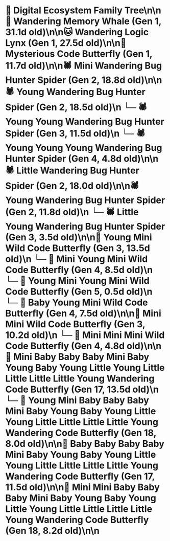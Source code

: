 # 🌳 Digital Ecosystem Family Tree\n\n🐋 Wandering Memory Whale (Gen 1, 31.1d old)\n\n🐱 Wandering Logic Lynx (Gen 1, 27.5d old)\n\n🦋 Mysterious Code Butterfly (Gen 1, 11.7d old)\n\n🕷️ Mini Wandering Bug Hunter Spider (Gen 2, 18.8d old)\n\n🕷️ Young Wandering Bug Hunter Spider (Gen 2, 18.5d old)\n  └─ 🕷️ Young Young Wandering Bug Hunter Spider (Gen 3, 11.5d old)\n    └─ 🕷️ Young Young Young Wandering Bug Hunter Spider (Gen 4, 4.8d old)\n\n🕷️ Little Wandering Bug Hunter Spider (Gen 2, 18.0d old)\n\n🕷️ Young Wandering Bug Hunter Spider (Gen 2, 11.8d old)\n  └─ 🕷️ Little Young Wandering Bug Hunter Spider (Gen 3, 3.5d old)\n\n🦋 Young Mini Wild Code Butterfly (Gen 3, 13.5d old)\n  └─ 🦋 Mini Young Mini Wild Code Butterfly (Gen 4, 8.5d old)\n    └─ 🦋 Young Mini Young Mini Wild Code Butterfly (Gen 5, 0.5d old)\n  └─ 🦋 Baby Young Mini Wild Code Butterfly (Gen 4, 7.5d old)\n\n🦋 Mini Mini Wild Code Butterfly (Gen 3, 10.2d old)\n  └─ 🦋 Mini Mini Mini Wild Code Butterfly (Gen 4, 4.8d old)\n\n🦋 Mini Baby Baby Baby Mini Baby Young Baby Young Little Young Little Little Little Little Young Wandering Code Butterfly (Gen 17, 13.5d old)\n  └─ 🦋 Young Mini Baby Baby Baby Mini Baby Young Baby Young Little Young Little Little Little Little Young Wandering Code Butterfly (Gen 18, 8.0d old)\n\n🦋 Baby Baby Baby Baby Mini Baby Young Baby Young Little Young Little Little Little Little Young Wandering Code Butterfly (Gen 17, 11.5d old)\n\n🦋 Mini Mini Baby Baby Baby Mini Baby Young Baby Young Little Young Little Little Little Little Young Wandering Code Butterfly (Gen 18, 8.2d old)\n\n